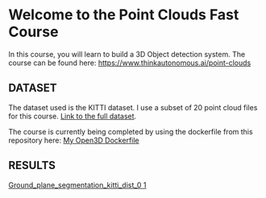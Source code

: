 # Welcome to the Point Clouds Fast Course

In this course, you will learn to build a 3D Object detection system.
The course can be found here: https://www.thinkautonomous.ai/point-clouds


## DATASET
The dataset used is the KITTI dataset.
I use a subset of 20 point cloud files for this course.
[Link to the full dataset](http://www.cvlibs.net/download.php?file=data_object_velodyne.zip).

The course is currently being completed by using the dockerfile from this repository here: [My Open3D Dockerfile](https://github.com/raghavduddala/3d-obstacle-detection)

## RESULTS
[Ground_plane_segmentation_kitti_dist_0 1](https://user-images.githubusercontent.com/12818429/195545980-a079ef8c-0027-4780-af7f-a60c21ef300d.png)